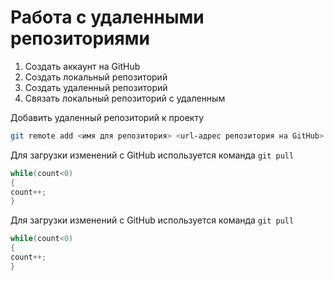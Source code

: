 # Работа с удаленными репозиториями
1. Создать аккаунт на GitHub
2. Создать локальный репозиторий
3. Создать удаленный репозиторий
4. Связать локальный репозиторий с удаленным

Добавить удаленный репозиторий к проекту
```Bash
git remote add <имя для репозитория> <url-адрес репозитория на GitHub>
```
Для загрузки изменений с GitHub используется команда `git pull`
```C#
while(count<0)
{
count++;
}
```
Для загрузки изменений с GitHub используется команда `git pull`
```C#
while(count<0)
{
count++;
}
```